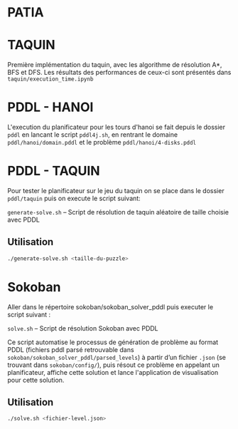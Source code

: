 # PATIA

# TAQUIN

Première implémentation du taquin, avec les algorithme de résolution A*, BFS et DFS. Les résultats des performances de ceux-ci sont présentés dans `taquin/execution_time.ipynb`

# PDDL - HANOI

L'execution du planificateur pour les tours d'hanoi se fait depuis le dossier `pddl` en lancant le script `pddl4j.sh`, en rentrant le domaine `pddl/hanoi/domain.pddl` et le problème `pddl/hanoi/4-disks.pddl`

# PDDL - TAQUIN

Pour tester le planificateur sur le jeu du taquin on se place dans le dossier `pddl/taquin` puis on execute le script suivant:

`generate-solve.sh` – Script de résolution de taquin aléatoire de taille choisie avec PDDL
## Utilisation

```bash
./generate-solve.sh <taille-du-puzzle>
```

# Sokoban

Aller dans le répertoire sokoban/sokoban_solver_pddl puis executer le script suivant :

`solve.sh` – Script de résolution Sokoban avec PDDL

Ce script automatise le processus de génération de problème au format PDDL (fichiers pddl parsé retrouvable dans `sokoban/sokoban_solver_pddl/parsed_levels`) à partir d’un fichier `.json` (se trouvant dans `sokoban/config/`), puis résout ce problème en appelant un planificateur, affiche cette solution et lance l'application de visualisation pour cette solution.

## Utilisation

```bash
./solve.sh <fichier-level.json>
